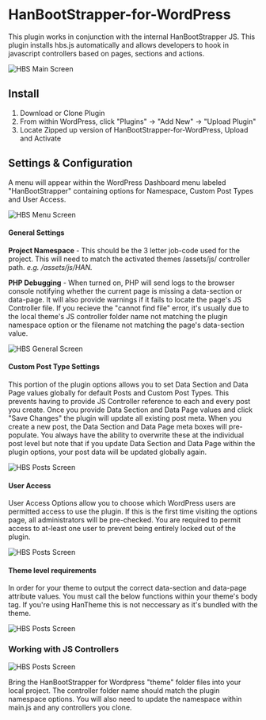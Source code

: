 # HanBootStrapper-for-WordPress
This plugin works in conjunction with the internal HanBootStrapper JS. This plugin installs hbs.js automatically and allows developers to hook in javascript controllers based on pages, sections and actions.

![HBS Main Screen](https://github.com/hansoninc/HanBootStrapper-for-WordPress/blob/master/images/screens/hbs-screen.png)

## Install

1. Download or Clone Plugin
2. From within WordPress, click "Plugins" -> "Add New" -> "Upload Plugin"
3. Locate Zipped up version of HanBootStrapper-for-WordPress, Upload and Activate

## Settings & Configuration
A menu will appear within the WordPress Dashboard menu labeled "HanBootStrapper" containing options for Namespace, Custom Post Types and User Access.

![HBS Menu Screen](https://github.com/hansoninc/HanBootStrapper-for-WordPress/blob/master/images/screens/hbs-screen-menu.png)

#### General Settings
**Project Namespace** - This should be the 3 letter job-code used for the project. This will need to match the activated themes /assets/js/ controller path. *e.g. /assets/js/HAN.*

**PHP Debugging** - When turned on, PHP will send logs to the browser console notifying whether the current page is missing a data-section or data-page. It will also provide warnings if it fails to locate the page's JS Controller file. If you recieve the "cannot find file" error, it's usually due to the local theme's JS controller folder name not matching the plugin namespace option or the filename not matching the page's data-section value.

![HBS General Screen](https://github.com/hansoninc/HanBootStrapper-for-WordPress/blob/master/images/screens/hbs-screen-general.png)

#### Custom Post Type Settings

This portion of the plugin options allows you to set Data Section and Data Page values globally for default Posts and Custom Post Types. This prevents having to provide JS Controller reference to each and every post you create. Once you provide Data Section and Data Page values and click "Save Changes" the plugin will update all existing post meta. When you create a new post, the Data Section and Data Page meta boxes will pre-populate. You always have the ability to overwrite these at the individual post level but note that if you update Data Section and Data Page within the plugin options, your post data will be updated globally again.

![HBS Posts Screen](https://github.com/hansoninc/HanBootStrapper-for-WordPress/blob/master/images/screens/hbs-screen-cpts.png)

#### User Access

User Access Options allow you to choose which WordPress users are permitted access to use the plugin. If this is the first time visiting the options page, all administrators will be pre-checked. You are required to permit access to at-least one user to prevent being entirely locked out of the plugin.

![HBS Posts Screen](https://github.com/hansoninc/HanBootStrapper-for-WordPress/blob/master/images/screens/hbs-screen-users.png)

#### Theme level requirements

In order for your theme to output the correct data-section and data-page attribute values. You must call the below functions within your theme's body tag. If you're using HanTheme this is not neccessary as it's bundled with the theme.

![HBS Posts Screen](https://github.com/hansoninc/HanBootStrapper-for-WordPress/blob/master/images/screens/hbs-screen-dsdp.png)

### Working with JS Controllers

![HBS Posts Screen](https://github.com/hansoninc/HanBootStrapper-for-WordPress/blob/master/images/screens/hbs-project-screen.png)

Bring the HanBootStrapper for Wordpress "theme" folder files into your local project. The controller folder name should match the plugin namespace options. You will also need to update the namespace within main.js and any controllers you clone.